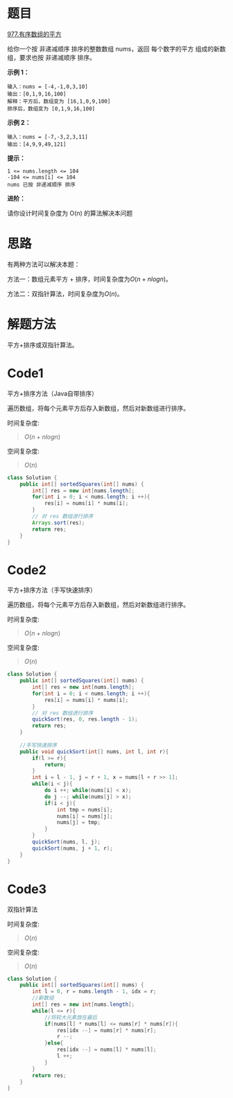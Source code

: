 # 题目
[977.有序数组的平方](https://leetcode.cn/problems/squares-of-a-sorted-array/)

给你一个按 非递减顺序 排序的整数数组 nums，返回 每个数字的平方 组成的新数组，要求也按 非递减顺序 排序。

**示例 1：**
``` 
输入：nums = [-4,-1,0,3,10]
输出：[0,1,9,16,100]
解释：平方后，数组变为 [16,1,0,9,100]
排序后，数组变为 [0,1,9,16,100]
```

**示例 2：**

``` 
输入：nums = [-7,-3,2,3,11]
输出：[4,9,9,49,121]
```


**提示：**

``` 
1 <= nums.length <= 104
-104 <= nums[i] <= 104
nums 已按 非递减顺序 排序
```


**进阶：**

请你设计时间复杂度为 O(n) 的算法解决本问题

# 思路
有两种方法可以解决本题：

方法一：数组元素平方 + 排序，时间复杂度为$O(n + nlogn)$。

方法二：双指针算法，时间复杂度为$O(n)$。

# 解题方法
平方+排序或双指针算法。

# Code1
平方+排序方法（Java自带排序）

遍历数组，将每个元素平方后存入新数组，然后对新数组进行排序。

时间复杂度:
> $O(n + nlogn)$

空间复杂度:
> $O(n)$

```Java
class Solution {
    public int[] sortedSquares(int[] nums) {
        int[] res = new int[nums.length];
        for(int i = 0; i < nums.length; i ++){
            res[i] = nums[i] * nums[i];
        }
        // 对 res 数组进行排序
        Arrays.sort(res);
        return res;
    }
}
```

# Code2
平方+排序方法（手写快速排序）

遍历数组，将每个元素平方后存入新数组，然后对新数组进行排序。

时间复杂度:
> $O(n + nlogn)$

空间复杂度:
> $O(n)$

```Java
class Solution {
    public int[] sortedSquares(int[] nums) {
        int[] res = new int[nums.length];
        for(int i = 0; i < nums.length; i ++){
            res[i] = nums[i] * nums[i];
        }
        // 对 res 数组进行排序
        quickSort(res, 0, res.length - 1);
        return res;
    }
    
    //手写快速排序
    public void quickSort(int[] nums, int l, int r){
        if(l >= r){
            return;
        }
        int i = l - 1, j = r + 1, x = nums[l + r >> 1];
        while(i < j){
            do i ++; while(nums[i] < x);
            do j --; while(nums[j] > x);
            if(i < j){
                int tmp = nums[i];
                nums[i] = nums[j];
                nums[j] = tmp;
            }
        }
        quickSort(nums, l, j);
        quickSort(nums, j + 1, r);
    }
}
```


# Code3

双指针算法

时间复杂度:
> $O(n)$

空间复杂度:
> $O(n)$

```Java
class Solution {
    public int[] sortedSquares(int[] nums) {
        int l = 0, r = nums.length - 1, idx = r;
        //新数组
        int[] res = new int[nums.length];
        while(l <= r){
            //将较大元素放在最后
            if(nums[l] * nums[l] <= nums[r] * nums[r]){
                res[idx --] = nums[r] * nums[r];
                r --;
            }else{
                res[idx --] = nums[l] * nums[l];
                l ++;
            }
        }
        return res;
    }
}
```